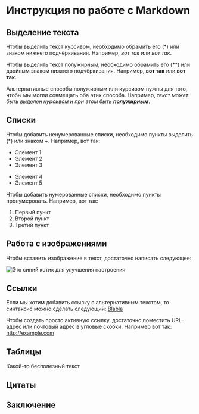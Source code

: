 # Инструкция по работе с Markdown

## Выделение текста

Чтобы выделить текст курсивом, необходимо обрамить его (*) или знаком нижнего подчёркивания. Например, *вот так* или _вот так_.

Чтобы выделить текст полужирным, необходимо обрамить его (**) или двойным знаком нижнего подчёркивания. Например, **вот так** или __вот так__.

Альтернативные способы полужирным или курсивом нужны для того, чтобы мы могли совмещать оба этих способа. Например, _текст может быть выделен курсивом и при этом быть **полужирным**_.

## Списки

Чтобы добавить ненумерованные списки, необходимо пункты выделить (*) или знаком +. Например, вот так:
* Элемент 1
* Элемент 2
* Элемент 3
+ Элемент 4
+ Элемент 5

Чтобы добавить нумерованные списки, необходимо пункты пронумеровать. Например, вот так:
1. Первый пункт
2. Второй пункт
3. Третий пункт

## Работа с изображениями

Чтобы вставить изображение в текст, достаточно написать следующее:

![Это синий котик для улучшения настроения](sinii_kotik.jpg)

## Ссылки

Если мы хотим добавить ссылку  c альтернативным текстом, то синтаксис можно сделать следующий: [Blabla](https://gb.ru) 

Чтобы создать просто активную ссылку, достаточно поместить URL-адрес или почтовый адрес в угловые скобки. Например вот так: <http://example.com> 

## Таблицы

Какой-то бесполезный текст

## Цитаты

## Заключение